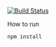 [![Build Status](https://api.travis-ci.com/JasonH1/ernr-web.svg?token=Jno5ovKnf5MqsgGCvFyw&branch=master)](https://magnum.travis-ci.com/JasonH1/ernr-web)


How to run

```
npm install
```

